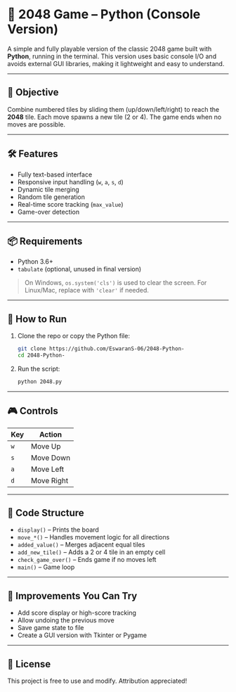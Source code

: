 # 🧩 2048 Game – Python (Console Version)

A simple and fully playable version of the classic 2048 game built with **Python**, running in the terminal. This version uses basic console I/O and avoids external GUI libraries, making it lightweight and easy to understand.

---

## 🎯 Objective

Combine numbered tiles by sliding them (up/down/left/right) to reach the **2048** tile. Each move spawns a new tile (2 or 4). The game ends when no moves are possible.

---

## 🛠️ Features

* Fully text-based interface
* Responsive input handling (`w`, `a`, `s`, `d`)
* Dynamic tile merging
* Random tile generation
* Real-time score tracking (`max_value`)
* Game-over detection

---

## 📦 Requirements

* Python 3.6+
* `tabulate` (optional, unused in final version)

> On Windows, `os.system('cls')` is used to clear the screen. For Linux/Mac, replace with `'clear'` if needed.

---

## 🚀 How to Run

1. Clone the repo or copy the Python file:

   ```bash
   git clone https://github.com/EswaranS-06/2048-Python-
   cd 2048-Python-
   ```

2. Run the script:

   ```bash
   python 2048.py
   ```

---

## 🎮 Controls

| Key | Action     |
| --- | ---------- |
| `w` | Move Up    |
| `s` | Move Down  |
| `a` | Move Left  |
| `d` | Move Right |

---

## 📌 Code Structure

* `display()` – Prints the board
* `move_*()` – Handles movement logic for all directions
* `added_value()` – Merges adjacent equal tiles
* `add_new_tile()` – Adds a 2 or 4 tile in an empty cell
* `check_game_over()` – Ends game if no moves left
* `main()` – Game loop

---

## 🧠 Improvements You Can Try

* Add score display or high-score tracking
* Allow undoing the previous move
* Save game state to file
* Create a GUI version with Tkinter or Pygame

---

## 📄 License

This project is free to use and modify. Attribution appreciated!
